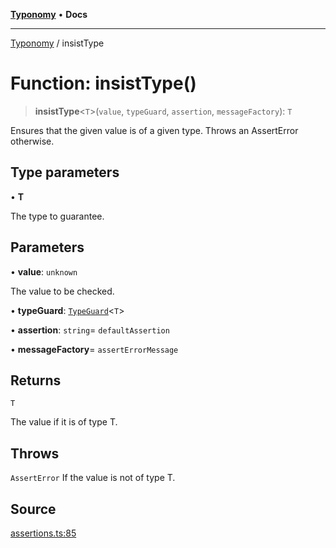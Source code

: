 [**Typonomy**](../README.md) • **Docs**

***

[Typonomy](../globals.md) / insistType

# Function: insistType()

> **insistType**\<`T`\>(`value`, `typeGuard`, `assertion`, `messageFactory`): `T`

Ensures that the given value is of a given type.
Throws an AssertError otherwise.

## Type parameters

• **T**

The type to guarantee.

## Parameters

• **value**: `unknown`

The value to be checked.

• **typeGuard**: [`TypeGuard`](../type-aliases/TypeGuard.md)\<`T`\>

• **assertion**: `string`= `defaultAssertion`

• **messageFactory**= `assertErrorMessage`

## Returns

`T`

The value if it is of type T.

## Throws

`AssertError` If the value is not of type T.

## Source

[assertions.ts:85](https://github.com/softcraft-development/typonomy/blob/1c47fc13034f4e53267c72ada03a418616dc092e/src/assertions.ts#L85)
